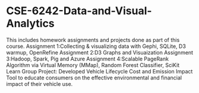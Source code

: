 # CSE-6242-Data-and-Visual-Analytics

This includes homework assignments and projects done as part of this course.
Assignment 1:Collecting & visualizing data with Gephi, SQLite, D3 warmup, OpenRefine
Assignment 2:D3 Graphs and Visuaization
Assignment 3:Hadoop, Spark, Pig and Azure
Assignment 4:Scalable PageRank Algorithm via Virtual Memory (MMap), Random Forest Classifier, SciKit Learn
Group Project: Developed Vehicle Lifecycle Cost and Emission Impact Tool to educate consumers on the effective environmental and financial impact of their vehicle use.
